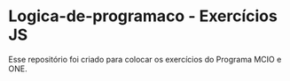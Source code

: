 # Logica-de-programaco - Exercícios JS
Esse repositório foi criado para colocar os exercícios do  Programa MCIO e ONE. 
